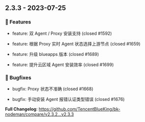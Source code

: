 
## 2.3.3 - 2023-07-25 

### 🚀 Features

- feature:  双 Agent / Proxy 安装支持 (closed #1592)

- feature: 根据 Proxy 实时 Agent 状态选择上游节点 (closed #1659)

- feature:  升级 blueapps 版本 (closed #1689)

- feature: 提升云区域 Agent 安装效率 (closed #1699)


### 🐛 Bugfixes

- bugfix:  Proxy 状态不准确 (closed #1668)

- bugfix:  手动安装 Agent 报错认证类型错误 (closed #1676)



**Full Changelog**: https://github.com/TencentBlueKing/bk-nodeman/compare/v2.3.2...v2.3.3

